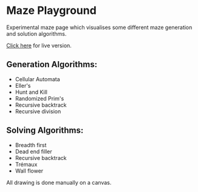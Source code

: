 # Maze Playground
Experimental maze page which visualises some different maze generation and solution algorithms. 

[Click here](https://consolelogreece.github.io/MazePlayground/) for live version.

## Generation Algorithms: 
- Cellular Automata
- Eller's
- Hunt and Kill 
- Randomized Prim's
- Recursive backtrack
- Recursive division 

## Solving Algorithms:
- Breadth first
- Dead end filler
- Recursive backtrack
- Trémaux
- Wall flower

All drawing is done manually on a canvas.